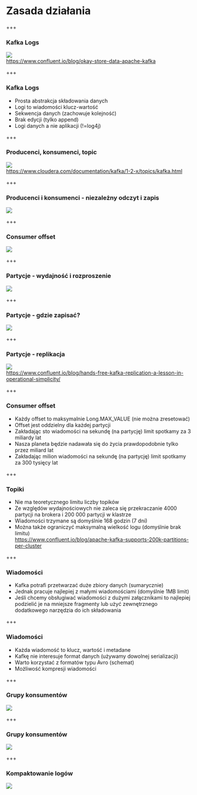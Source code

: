
# Zasada działania


+++
### Kafka Logs
![](assets/img/kafka/how-it-works/log.png)
<br/><span class="footer">https://www.confluent.io/blog/okay-store-data-apache-kafka</span>



+++
### Kafka Logs
* Prosta abstrakcja składowania danych
* Logi to wiadomości klucz-wartość
* Sekwencja danych (zachowuje kolejność)
* Brak edycji (tylko append)
* Logi danych a nie aplikacji (!=log4j)



+++
### Producenci, konsumenci, topic
![](assets/img/kafka/how-it-works/kafka-architecture.png)
<br/><span class="footer">https://www.cloudera.com/documentation/kafka/1-2-x/topics/kafka.html</span>



+++
### Producenci i konsumenci - niezależny odczyt i zapis
![](assets/img/kafka/how-it-works/log_subscription.png)



+++
### Consumer offset
<!-- .slide: class="imagecentersize50" -->
![](assets/img/kafka/how-it-works/log_consumer.png)



+++
### Partycje - wydajność i rozproszenie
![](assets/img/kafka/how-it-works/partitioned_log.png)



+++
### Partycje - gdzie zapisać?
![](assets/img/kafka/how-it-works/log_anatomy.png)



+++
### Partycje - replikacja
![](assets/img/kafka/how-it-works/replication.jpg)
<br/><span class="footer">https://www.confluent.io/blog/hands-free-kafka-replication-a-lesson-in-operational-simplicity/</span>



+++
<!-- .slide: class="font90" -->
### Consumer offset
* Każdy offset to maksymalnie Long.MAX_VALUE (nie można zresetować)
* Offset jest oddzielny dla każdej partycji
* Zakładając sto wiadomości na sekundę (na partycję) limit spotkamy za 3 miliardy lat
* Nasza planeta będzie nadawała się do życia prawdopodobnie tylko przez miliard lat
* Zakładając milion wiadomości na sekundę (na partycję) limit spotkamy za 300 tysięcy lat


+++
<!-- .slide: class="font90" -->
### Topiki
* Nie ma teoretycznego limitu liczby topików
* Ze względów wydajnościowych nie zaleca się przekraczanie 4000 partycji na brokera i 200 000 partycji w klastrze
* Wiadomości trzymane są domyślnie 168 godzin (7 dni)
* Można także ograniczyć maksymalną wielkość logu (domyślnie brak limitu)
<br/><span class="footer">https://www.confluent.io/blog/apache-kafka-supports-200k-partitions-per-cluster</span>


+++
<!-- .slide: class="font90" -->
### Wiadomości
* Kafka potrafi przetwarzać duże zbiory danych (sumarycznie)
* Jednak pracuje najlepiej z małymi wiadomościami (domyślnie 1MB limit)
* Jeśli chcemy obsługiwać wiadomości z dużymi załącznikami to najlepiej podzielić je na mniejsze fragmenty lub użyć zewnętrznego dodatkowego narzędzia do ich składowania


+++
### Wiadomości
* Każda wiadomość to klucz, wartość i metadane
* Kafkę nie interesuje format danych (używamy dowolnej serializacji)
* Warto korzystać z formatów typu Avro (schemat)
* Możliwość kompresji wiadomości



+++
### Grupy konsumentów
![](assets/img/kafka/how-it-works/consumer-group.png)



+++
### Grupy konsumentów
![](assets/img/kafka/how-it-works/consumer-groups.png)



+++
### Kompaktowanie logów
![](assets/img/kafka/how-it-works/log_compaction_0.png)

